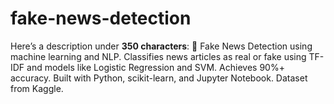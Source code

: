 # fake-news-detection
Here’s a description under **350 characters**:  📰 Fake News Detection using machine learning and NLP. Classifies news articles as real or fake using TF-IDF and models like Logistic Regression and SVM. Achieves 90%+ accuracy. Built with Python, scikit-learn, and Jupyter Notebook. Dataset from Kaggle.
